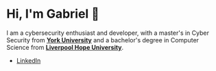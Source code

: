 # Hi, I'm Gabriel 👋

I am a cybersecurity enthusiast and developer, with a master's in Cyber Security from **[York University](https://www.york.ac.uk/)** and a bachelor's degree in Computer Science from **[Liverpool Hope University](https://www.hope.ac.uk/)**.

- [LinkedIn](https://www.linkedin.com/in/gabriel-sergiel/)


